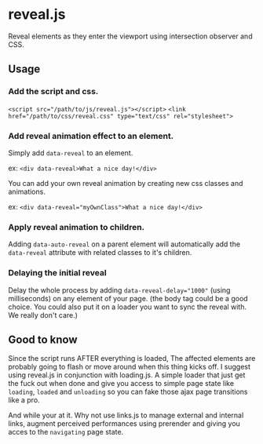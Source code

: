 # reveal.js

Reveal elements as they enter the viewport using intersection observer and CSS.

## Usage

### Add the script and css.

```<script src="/path/to/js/reveal.js"></script>```
```<link href="/path/to/css/reveal.css" type="text/css" rel="stylesheet">```

### Add reveal animation effect to an element.

Simply add ```data-reveal``` to an element. 

ex: ```<div data-reveal>What a nice day!</div>```

You can add your own reveal animation by creating new css classes and animations.

ex: ```<div data-reveal="myOwnClass">What a nice day!</div>```

### Apply reveal animation to children.

Adding ```data-auto-reveal``` on a parent element will automatically add the ```data-reveal``` attribute with related classes to it's children.

### Delaying the initial reveal 

Delay the whole process by adding ```data-reveal-delay="1000"``` (using milliseconds) on any element of your page.
(the body tag could be a good choice. You could also put it on a loader you want to sync the reveal with. We really don't care.)

## Good to know
Since the script runs AFTER everything is loaded, The affected elements are probably going to flash or move around when this thing kicks off.
I suggest using reveal.js in conjunction with loading.js. 
A simple loader that just get the fuck out when done and give you access to simple page state like ```loading```, ```loaded``` and ```unloading``` so you can fake those ajax page transitions like a pro.

And while your at it. Why not use links.js to manage external and internal links, augment perceived performances using prerender and giving you acces to the ```navigating``` page state.
